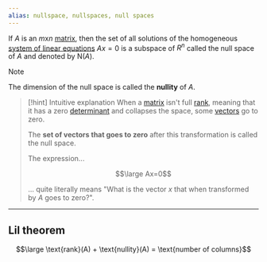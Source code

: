 ```yaml
---
alias: nullspace, nullspaces, null spaces
---
```


If $A$ is an $m$x$n$ [matrix](Matrix%20(ML).md), then the set of all solutions of the homogeneous [system of linear equations](Systems%20of%20Linear%20Equations.md) $Ax=0$ is a subspace of $R^n$ called the null space of $A$ and denoted by $\text{N}(A)$.

> [!note]
> The dimension of the null space is called the **nullity** of $A$.

> [!hint] Intuitive explanation
> When a [matrix](Matrix%20(ML).md) isn't full [rank](Rank.md), meaning that it has a zero [determinant](Determinant.md) and collapses the space, some [vectors](Vectors.md) go to zero.
> 
> The **set of vectors that goes to zero** after this transformation is called the null space.
> 
> The expression...
> 
> $$\large Ax=0$$
> 
> ... quite literally means "What is the vector $x$ that when transformed by $A$ goes to zero?".

---

## Lil theorem

$$\large \text{rank}(A) + \text{nullity}(A) = \text{number of columns}$$